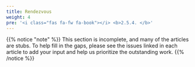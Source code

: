 ```yaml
---
title: Rendezvous
weight: 4
pre: '<i class="fas fa-fw fa-book"></i> <b>2.5.4. </b>'
---
```


{{% notice "note" %}}
This section is incomplete, and many of the articles are stubs. To help fill in
the gaps, please see the issues linked in each article to add your input and
help us prioritize the outstanding work.
{{% /notice %}}
